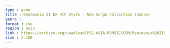 ```yaml
---
type : game
title : Beatmania II DX 4th Style - New Songs Collection (Japan)
genre : 
format : iso
region : asia
link : https://archive.org/download/PS2-ASIA-ROMS321COM/Beatmania%20II%20DX%204th%20Style%20-%20New%20Songs%20Collection%20%28Japan%29.7z
size : 2.1GB
---
```


